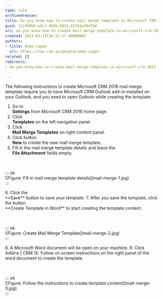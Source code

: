 ```yaml
---
type: rule
archivedreason: 
title: Do you know how to create mail merge template in Microsoft CRM 2016?
guid: 112f60b5-e8c1-4b5b-8033-87291af847b4
uri: do-you-know-how-to-create-mail-merge-template-in-microsoft-crm-2016
created: 2013-03-13T18:52:17.0000000Z
authors:
- title: Adam Cogan
  url: https://ssw.com.au/people/adam-cogan
related: []
redirects:
- do-you-know-how-to-create-mail-merge-template-in-microsoft-crm-2011

---
```


The following instructions to create Microsoft CRM 2016 mail merge template require you to have Microsoft CRM Outlook add-in installed on your Outlook, and you need to open Outlook while creating the template:

<!--endintro-->

1. Go to <br>       **Settings** from Microsoft CRM 2016 home page.
2. Click <br>       **Templates** on the left navigation panel.
3. Click <br>       **Mail Merge Templates** on right content panel.
4. Click button <br>       **New** to create the new mail merge template.
5. Fill in the mail merge template details and leave the <br>       **File Attachment** fields empty.
<dl class="image"><br><br>::: ok  <br>![Figure: Fill in mail merge template details](mail-merge-1.jpg)  <br>:::<br></dl>6. Click the <br>       **Save** button to save your template.
7. After you save the template, click the button <br>       **Create Template in Word** to start creating the template content.
<dl class="image"><br><br>::: ok  <br>![Figure: Create Mail Merge Template](mail-merge-2.jpg)  <br>:::<br></dl>8. A Microsoft Word document will be open on your machine.
9. Click Addins | CRM
10. Follow on screen instructions on the right panel of the word document to create the template.
<dl class="image"><br><br>::: ok  <br>![Figure: Follow the instructions to create template content](mail-merge-3.jpg)  <br>:::<br></dl>
